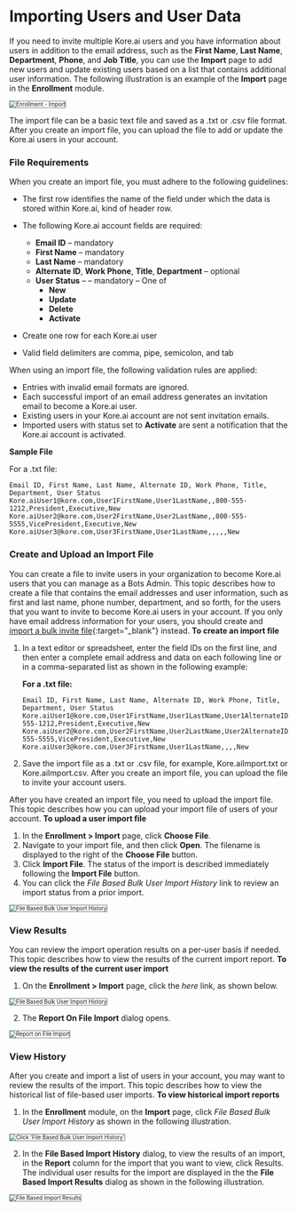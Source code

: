 # Importing Users and User Data

If you need to invite multiple Kore.ai users and you have information about users in addition to the email address, such as the **First Name**, **Last Name**, **Department**, **Phone**, and **Job Title**, you can use the **Import** page to add new users and update existing users based on a list that contains additional user information. The following illustration is an example of the **Import** page in the **Enrollment** module.

<img src="../images/importing-users-and-user-data-img1.png" alt="Enrollment - Import" title="Enrollment - Import" style="border: 1px solid gray;zoom:70%;"/>

The import file can be a basic text file and saved as a .txt or .csv file format. After you create an import file, you can upload the file to add or update the Kore.ai users in your account.


### File Requirements

When you create an import file, you must adhere to the following guidelines:

* The first row identifies the name of the field under which the data is stored within Kore.ai, kind of header row.
* The following Kore.ai account fields are required:
    * **Email ID** – mandatory
    * **First Name** – mandatory
    * **Last Name** – mandatory
    * **Alternate ID**, **Work Phone**, **Title**, **Department** – optional
    * **User Status** – – mandatory – One of
        * **New**
        * **Update**
        * **Delete**
        * **Activate**

* Create one row for each Kore.ai user
* Valid field delimiters are comma, pipe, semicolon, and tab

When using an import file, the following validation rules are applied:

* Entries with invalid email formats are ignored.
* Each successful import of an email address generates an invitation email to become a Kore.ai user.
* Existing users in your Kore.ai account are not sent invitation emails.
* Imported users with status set to **Activate** are sent a notification that the Kore.ai account is activated.

**Sample File**

For a .txt file:
```
Email ID, First Name, Last Name, Alternate ID, Work Phone, Title, Department, User Status
Kore.aiUser1@kore.com,User1FirstName,User1LastName,,800-555-1212,President,Executive,New
Kore.aiUser2@kore.com,User2FirstName,User2LastName,,800-555-5555,VicePresident,Executive,New
Kore.aiUser3@kore.com,User3FirstName,User1LastName,,,,,New
```


### Create and Upload an Import File

You can create a file to invite users in your organization to become Kore.ai users that you can manage as a Bots Admin. This topic describes how to create a file that contains the email addresses and user information, such as first and last name, phone number, department, and so forth, for the users that you want to invite to become Kore.ai users in your account. If you only have email address information for your users, you should create and [import a bulk invite file](../enrolling-many-users/){:target="_blank"} instead. **To create an import file**

1. In a text editor or spreadsheet, enter the field IDs on the first line, and then enter a complete email address and data on each following line or in a comma-separated list as shown in the following example:  
  
    **For a .txt file:**
    ```
    Email ID, First Name, Last Name, Alternate ID, Work Phone, Title, Department, User Status
    Kore.aiUser1@kore.com,User1FirstName,User1LastName,User1AlternateID,800-555-1212,President,Executive,New
    Kore.aiUser2@kore.com,User2FirstName,User2LastName,User2AlternateID,800-555-5555,VicePresident,Executive,New
    Kore.aiUser3@kore.com,User3FirstName,User1LastName,,,,New
    ```

2. Save the import file as a .txt or .csv file, for example, Kore.aiImport.txt or Kore.aiImport.csv. After you create an import file, you can upload the file to invite your account users.

After you have created an import file, you need to upload the import file. This topic describes how you can upload your import file of users of your account. **To upload a user import file**



1. In the **Enrollment > Import** page, click **Choose File**.
2. Navigate to your import file, and then click **Open**. The filename is displayed to the right of the **Choose File** button.
3. Click **Import File**. The status of the import is described immediately following the **Import File** button.
4. You can click the _File Based Bulk User Import History_ link to review an import status from a prior import.  
<img src="../images/importing-users-and-user-data-img2.png" alt="File Based Bulk User Import History" title="File Based Bulk User Import History" style="border: 1px solid gray;zoom:70%;"/>


### View Results

You can review the import operation results on a per-user basis if needed. This topic describes how to view the results of the current import report. **To view the results of the current user import**

1. On the **Enrollment > Import** page, click the _here_ link, as shown below.  
<img src="../images/importing-users-and-user-data-img3.png" alt="File Based Bulk User Import History" title="File Based Bulk User Import History" style="border: 1px solid gray;zoom:70%;"/>

2. The **Report On File Import** dialog opens.  
<img src="../images/importing-users-and-user-data-img4.png" alt="Report on File Import" title="Report on File Import" style="border: 1px solid gray;zoom:70%;"/>


### View History

After you create and import a list of users in your account, you may want to review the results of the import. This topic describes how to view the historical list of file-based user imports. **To view historical import reports**

1. In the **Enrollment** module, on the **Import** page, click _File Based Bulk User Import History_ as shown in the following illustration.  
<img src="../images/importing-users-and-user-data-img5.png" alt="Click 'File Based Bulk User Import History'" title="Click 'File Based Bulk User Import History'" style="border: 1px solid gray;zoom:70%;"/>

2. In the **File Based Import History** dialog, to view the results of an import, in the **Report** column for the import that you want to view, click Results. The individual user results for the import are displayed in the the **File Based Import Results** dialog as shown in the following illustration.  
<img src="../images/importing-users-and-user-data-img6.png" alt="File Based Import Results" title="File Based Import Results" style="border: 1px solid gray;zoom:70%;"/>